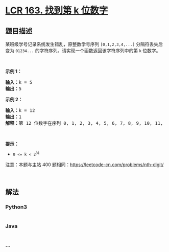 # [LCR 163. 找到第 k 位数字](https://leetcode.cn/problems/shu-zi-xu-lie-zhong-mou-yi-wei-de-shu-zi-lcof)



## 题目描述

<!-- 这里写题目描述 -->

<p>某班级学号记录系统发生错乱，原整数学号序列 <code>[0,1,2,3,4,...]</code> 分隔符丢失后变为 <code>01234...</code> 的字符序列。请实现一个函数返回该字符序列中的第 <code>k</code> 位数字。</p>

<p>&nbsp;</p>

<p><strong>示例 1：</strong></p>

<pre>
<strong>输入：</strong>k = 5
<strong>输出：</strong>5
</pre>

<p><strong>示例 2：</strong></p>

<pre>
<strong>输入：</strong>k = 12
<strong>输出：</strong>1
<strong>解释：</strong>第 12 位数字在序列 0, 1, 2, 3, 4, 5, 6, 7, 8, 9, 10, 11, ... 里是 1 ，它是 11 的一部分。</pre>

<p>&nbsp;</p>

<p><strong>提示：</strong></p>

<ul>
	<li><code>0 &lt;= k &lt;&nbsp;2<sup>31</sup></code></li>
</ul>

<p>注意：本题与主站 400 题相同：<a href="https://leetcode-cn.com/problems/nth-digit/">https://leetcode-cn.com/problems/nth-digit/</a></p>

<p>&nbsp;</p>


## 解法

<!-- 这里可写通用的实现逻辑 -->

<!-- tabs:start -->

### **Python3**

<!-- 这里可写当前语言的特殊实现逻辑 -->

```python

```

### **Java**

<!-- 这里可写当前语言的特殊实现逻辑 -->

```java

```

### **...**

```

```

<!-- tabs:end -->
